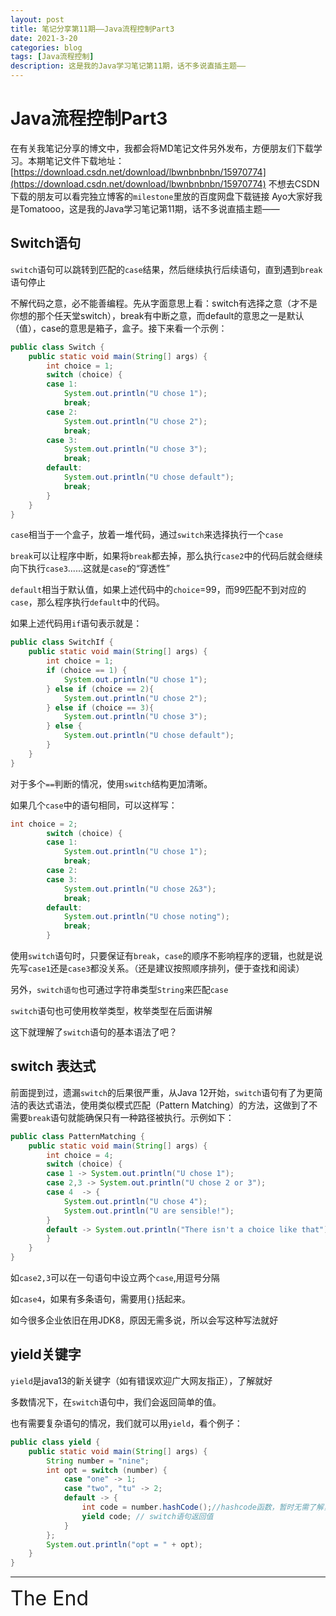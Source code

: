```yaml
---
layout: post
title: 笔记分享第11期——Java流程控制Part3
date: 2021-3-20
categories: blog
tags: [Java流程控制]
description: 这是我的Java学习笔记第11期，话不多说直插主题——
---
```

# Java流程控制Part3

在有关我笔记分享的博文中，我都会将MD笔记文件另外发布，方便朋友们下载学习。本期笔记文件下载地址：[https://download.csdn.net/download/lbwnbnbnbn/15970774](https://download.csdn.net/download/lbwnbnbnbn/15970774)
不想去CSDN下载的朋友可以看完独立博客的`milestone`里放的百度网盘下载链接
Ayo大家好我是Tomatooo，这是我的Java学习笔记第11期，话不多说直插主题——

## Switch语句

`switch`语句可以跳转到匹配的`case`结果，然后继续执行后续语句，直到遇到`break`语句停止

不解代码之意，必不能善编程。先从字面意思上看：switch有选择之意（才不是你想的那个任天堂switch），break有中断之意，而default的意思之一是默认（值），case的意思是箱子，盒子。接下来看一个示例：

```java
public class Switch {
    public static void main(String[] args) {
        int choice = 1;
        switch (choice) {
        case 1:
            System.out.println("U chose 1");
            break;
        case 2:
            System.out.println("U chose 2");
            break;
        case 3:
            System.out.println("U chose 3");
            break;
        default:
            System.out.println("U chose default");
            break;
        }
    }
}

```

`case`相当于一个盒子，放着一堆代码，通过`switch`来选择执行一个`case`

`break`可以让程序中断，如果将`break`都去掉，那么执行`case2`中的代码后就会继续向下执行`case3`......这就是`case`的“穿透性”

`default`相当于默认值，如果上述代码中的`choice`=99，而99匹配不到对应的`case`，那么程序执行`default`中的代码。

如果上述代码用`if`语句表示就是：

```java
public class SwitchIf {
    public static void main(String[] args) {
        int choice = 1;
        if (choice == 1) {
            System.out.println("U chose 1");
        } else if (choice == 2){
            System.out.println("U chose 2");
        } else if (choice == 3){
            System.out.println("U chose 3");
        } else {
            System.out.println("U chose default");
        }
    }
}
```

对于多个`==`判断的情况，使用`switch`结构更加清晰。

如果几个`case`中的语句相同，可以这样写：

```java
int choice = 2;
        switch (choice) {
        case 1:
            System.out.println("U chose 1");
            break;
        case 2:
        case 3:
            System.out.println("U chose 2&3");
            break;
        default:
            System.out.println("U chose noting");
            break;
        }
```



使用`switch`语句时，只要保证有`break`，`case`的顺序不影响程序的逻辑，也就是说先写`case1`还是`case3`都没关系。（还是建议按照顺序排列，便于查找和阅读）

另外，`switch语句`也可通过字符串类型`String`来匹配`case`

`switch`语句也可使用枚举类型，枚举类型在后面讲解

这下就理解了`switch`语句的基本语法了吧？

## switch 表达式

前面提到过，遗漏`switch`的后果很严重，从Java 12开始，`switch`语句有了为更简洁的表达式语法，使用类似模式匹配（Pattern Matching）的方法，这做到了不需要`break`语句就能确保只有一种路径被执行。示例如下：

```java
public class PatternMatching {
    public static void main(String[] args) {
        int choice = 4;
        switch (choice) {
        case 1 -> System.out.println("U chose 1");
        case 2,3 -> System.out.println("U chose 2 or 3");
        case 4  -> {
            System.out.println("U chose 4");
            System.out.println("U are sensible!");
        }
        default -> System.out.println("There isn't a choice like that");
        }
    }
}
```

如`case2,3`可以在一句语句中设立两个`case`,用逗号分隔

如`case4`，如果有多条语句，需要用`{}`括起来。

如今很多企业依旧在用JDK8，原因无需多说，所以会写这种写法就好

## yield关键字

`yield`是java13的新关键字（如有错误欢迎广大网友指正），了解就好

多数情况下，在`switch`语句中，我们会返回简单的值。

也有需要复杂语句的情况，我们就可以用`yield`，看个例子：

```java
public class yield {
    public static void main(String[] args) {
        String number = "nine";
        int opt = switch (number) {
            case "one" -> 1;
            case "two", "tu" -> 2;
            default -> {
                int code = number.hashCode();//hashcode函数，暂时无需了解，了解yield就好
                yield code; // switch语句返回值
            }
        };
        System.out.println("opt = " + opt);
    }
}
```

---

<font size=6>The End</font>
